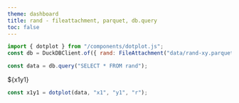 ```yaml
---
theme: dashboard
title: rand - fileattachment, parquet, db.query
toc: false
---
```


```js
import { dotplot } from "/components/dotplot.js";
const db = DuckDBClient.of({ rand: FileAttachment("data/rand-xy.parquet") });
```

```js
const data = db.query("SELECT * FROM rand");
```

<div class="card">${x1y1}</div>

```js
const x1y1 = dotplot(data, "x1", "y1", "r");
```
